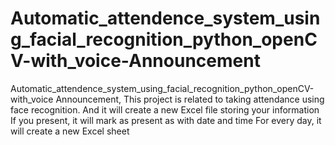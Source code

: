 # Automatic_attendence_system_using_facial_recognition_python_openCV-with_voice-Announcement
Automatic_attendence_system_using_facial_recognition_python_openCV-with_voice Announcement, This project is related to taking attendance using face recognition. And it will create a new Excel file storing your information If you present, it will mark as present as with date and time For every day, it will create a new Excel sheet
